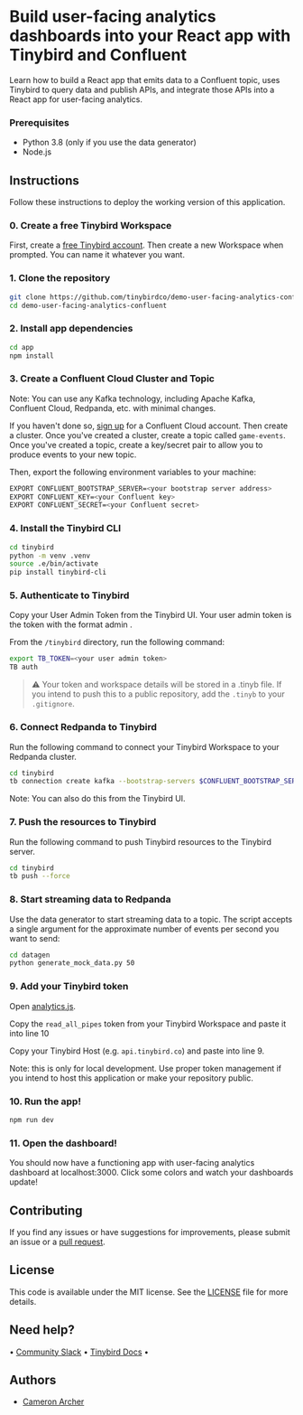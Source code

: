 # Build user-facing analytics dashboards into your React app with Tinybird and Confluent

Learn how to build a React app that emits data to a Confluent topic, uses Tinybird to query data and publish APIs, and integrate those APIs into a React app for user-facing analytics.

### Prerequisites

- Python 3.8 (only if you use the data generator)
- Node.js

## Instructions

Follow these instructions to deploy the working version of this application.

### 0. Create a free Tinybird Workspace

First, create a [free Tinybird account](https://www.tinybird.co/signup). Then create a new Workspace when prompted. You can name it whatever you want.

### 1. Clone the repository

```sh
git clone https://github.com/tinybirdco/demo-user-facing-analytics-confluent.git
cd demo-user-facing-analytics-confluent
```

### 2. Install app dependencies

```sh
cd app
npm install
```

### 3. Create a Confluent Cloud Cluster and Topic

Note: You can use any Kafka technology, including Apache Kafka, Confluent Cloud, Redpanda, etc. with minimal changes.

If you haven't done so, [sign up](https://confluent.cloud/signup) for a Confluent Cloud account. Then create a cluster. Once you've created a cluster, create a topic called `game-events`. Once you've created a topic, create a key/secret pair to allow you to produce events to your new topic.

Then, export the following environment variables to your machine:

```sh
EXPORT CONFLUENT_BOOTSTRAP_SERVER=<your bootstrap server address>
EXPORT CONFLUENT_KEY=<your Confluent key>
EXPORT CONFLUENT_SECRET=<your Confluent secret>
```

### 4. Install the Tinybird CLI

```sh
cd tinybird
python -m venv .venv
source .e/bin/activate
pip install tinybird-cli
```

### 5. Authenticate to Tinybird

Copy your User Admin Token from the Tinybird UI. Your user admin token is the token with the format admin <your email address>.

From the `/tinybird` directory, run the following command:

```sh
export TB_TOKEN=<your user admin token>
TB auth
```

> :warning: Your token and workspace details will be stored in a .tinyb file. If you intend to push this to a public repository, add the `.tinyb` to your `.gitignore`.

### 6. Connect Redpanda to Tinybird

Run the following command to connect your Tinybird Workspace to your Redpanda cluster.

```sh
cd tinybird
tb connection create kafka --bootstrap-servers $CONFLUENT_BOOTSTRAP_SERVER --key $CONFLUENT_KEY --secret $CONFLUENT_SECRET --connection-name confluent
```

Note: You can also do this from the Tinybird UI.

### 7. Push the resources to Tinybird

Run the following command to push Tinybird resources to the Tinybird server.

```sh
cd tinybird
tb push --force
```

### 8. Start streaming data to Redpanda

Use the data generator to start streaming data to a topic. The script accepts a single argument for the approximate number of events per second you want to send:

```sh
cd datagen
python generate_mock_data.py 50
```

### 9. Add your Tinybird token

Open [analytics.js](/app/components/analytics.js).

Copy the `read_all_pipes` token from your Tinybird Workspace and paste it into line 10

Copy your Tinybird Host (e.g. `api.tinybird.co`) and paste into line 9.

Note: this is only for local development. Use proper token management if you intend to host this application or make your repository public.

### 10. Run the app!

```sh
npm run dev
```

### 11. Open the dashboard!

You should now have a functioning app with user-facing analytics dashboard at localhost:3000. Click some colors and watch your dashboards update!

## Contributing

If you find any issues or have suggestions for improvements, please submit an issue or a [pull request](https://github.com/tinybirdco/demo-user-facing-analytics-color-picker/pulls?q=is%3Apr+is%3Aopen+sort%3Aupdated-desc).

## License

This code is available under the MIT license. See the [LICENSE](https://github.com/tinybirdco/demo-user-facing-analytics-color-picker/blob/main/LICENSE.txt) file for more details.

## Need help?

&bull; [Community Slack](https://www.tinybird.co/community) &bull; [Tinybird Docs](https://www.tinybird.co/docs) &bull;

## Authors

- [Cameron Archer](https://github.com/tb-peregrine)
